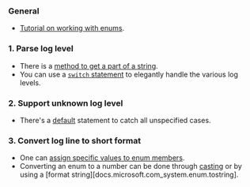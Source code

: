 ### General

- [Tutorial on working with enums][docs.microsoft.com-enumeration-types].

### 1. Parse log level

- There is a [method to get a part of a string](https://docs.microsoft.com/en-us/dotnet/api/system.string.substring?view=netcore-3.1).
- You can use a [`switch` statement](https://docs.microsoft.com/en-us/dotnet/csharp/language-reference/keywords/switch) to elegantly handle the various log levels.

### 2. Support unknown log level

- There's a [default](https://docs.microsoft.com/en-us/dotnet/csharp/language-reference/keywords/switch#the-default-case) statement to catch all unspecified cases.

### 3. Convert log line to short format

- One can [assign specific values to enum members][docs.microsoft.com_creating-an-enumeration-type].
- Converting an enum to a number can be done through [casting][docs.microsoft.com_enumeration-types-casting] or by using a [format string][docs.microsoft.com_system.enum.tostring].

[docs.microsoft.com-enumeration-types]: https://docs.microsoft.com/en-us/dotnet/csharp/programming-guide/enumeration-types
[docs.microsoft.com_enumeration-types-casting]: https://docs.microsoft.com/en-us/dotnet/csharp/programming-guide/enumeration-types#code-try-1
[docs.microsoft.com_creating-an-enumeration-type]: https://docs.microsoft.com/en-us/dotnet/api/system.enum?view=netcore-3.0#creating-an-enumeration-type
